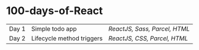 # 100-days-of-React

<table>
  <tr>
    <td>Day 1</td>
    <td>Simple todo app</td>
    <td><i>ReactJS, Sass, Parcel, HTML</i></td>
  </tr>
  
  <tr>
    <td>Day 2</td>
    <td>Lifecycle method triggers</td>
    <td><i>ReactJS, CSS, Parcel, HTML</i></td>
  </tr>
</table>
  
  
